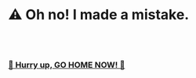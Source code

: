 <br><br><br><br><br><br>

# ⚠️ Oh no! I made a mistake.

<br><br>

### [🚧 Hurry up, GO HOME NOW! 🚧][home]

<br><br><br><br><br><br>

[home]: https://iamprogrammer.lk
